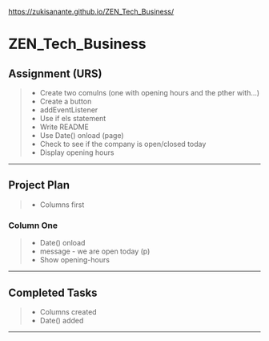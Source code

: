 https://zukisanante.github.io/ZEN_Tech_Business/

# ZEN_Tech_Business

## Assignment (URS)

> - Create two comulns (one with opening hours and the pther with...)
> - Create a button
> - addEventListener
> - Use if els statement
> - Write README
> - Use Date() onload (page)
> - Check to see if the company is open/closed today
> - Display opening hours 
---
## Project Plan
> - Columns first
### Column One 
> - Date() onload
> - message - we are open today (p)
> - Show opening-hours
---
## Completed Tasks
> - Columns created
> - Date() added 
---